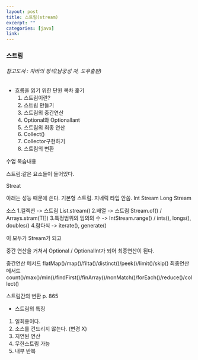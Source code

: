 ```yaml
---
layout: post
title: 스트림(stream)
excerpt: ""
categories: [java]
link:
---
```

### 스트림
###### 참고도서 : 자바의 정석(남궁성 저, 도우출판)

* 흐름을 읽기 위한 단원 목차 훑기
  1. 스트림이란?
  2. 스트림 만들기
  3. 스트림의 중간연산
  4. Optional<T>와 Optionallant
  5. 스트림의 최종 연산
  6. Collect()
  7. Collector구현하기
  8. 스트림의 변환

수업 복습내용

스트림:같은 요소들이 들어있다.

Streat<T>

아래는 성능 때문에 쓴다. 기본형 스트림. 지네릭 타입 안씀.
Int Stream
Long Stream

소스
1.컬렉션 -> 스트림 List.stream()
2.배열 -> 스트림 Stream.of() / Arrays.stram(T[])
3.특정범위의 임의의 수 -> IntStream.range() / ints(), longs(), doubles()
4.람다식 -> iterate(), generate()

이 모두가 Stream<T>가 되고

중간 연산을 거쳐서 Optional<t> / OptionalInt가 되어 최종연산이 된다.

중간연산 메서드 flatMap()/map()/filta()/distinct()/peek()/limit()/skip()
최종연산 메서드 count()/max()/min()/findFirst()/finArray()/nonMatch()/forEach()/reduce()/collect()

스트림간의 변환 p. 865

* 스트림의 특징
1. 일회용이다.
2. 소스를 건드리지 않는다. (변경 X)
3. 지연된 연산
4. 무한스트림 가능
5. 내부 반복
